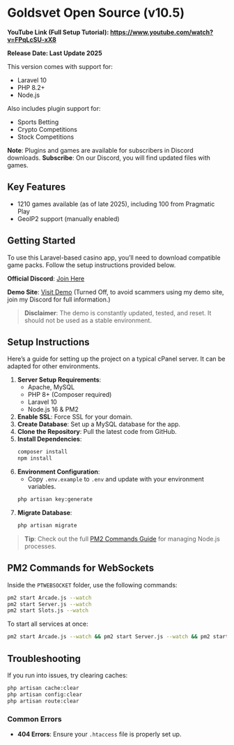 # Goldsvet Open Source (v10.5)

**YouTube Link (Full Setup Tutorial): https://www.youtube.com/watch?v=FPqLcSU-xX8**

**Release Date: Last Update 2025**

This version comes with support for:

- Laravel 10
- PHP 8.2+
- Node.js

Also includes plugin support for:

- Sports Betting
- Crypto Competitions
- Stock Competitions

**Note**: Plugins and games are available for subscribers in Discord downloads.
**Subscribe**: On our Discord, you will find updated files with games.

## Key Features

- 1210 games available (as of late 2025), including 100 from Pragmatic Play
- GeoIP2 support (manually enabled)

## Getting Started

To use this Laravel-based casino app, you’ll need to download compatible game packs. Follow the setup instructions provided below.

**Official Discord**: [Join Here](https://discord.gg/xkY3X9ECSX)

**Demo Site**: [Visit Demo](https://moneyplusextreme.fun/) (Turned Off, to avoid scammers using my demo site, join my Discord for full information.)

> **Disclaimer**: The demo is constantly updated, tested, and reset. It should not be used as a stable environment.

## Setup Instructions

Here’s a guide for setting up the project on a typical cPanel server. It can be adapted for other environments.

1. **Server Setup Requirements**:
   - Apache, MySQL
   - PHP 8+ (Composer required)
   - Laravel 10
   - Node.js 16 & PM2
2. **Enable SSL**: Force SSL for your domain.
3. **Create Database**: Set up a MySQL database for the app.
4. **Clone the Repository**: Pull the latest code from GitHub.
5. **Install Dependencies**:
   ```bash
   composer install
   npm install
   ```
6. **Environment Configuration**:
   - Copy `.env.example` to `.env` and update with your environment variables.
   ```bash
   php artisan key:generate
   ```
7. **Migrate Database**:
   ```bash
   php artisan migrate
   ```

> **Tip**: Check out the full [PM2 Commands Guide](https://pm2.keymetrics.io/docs/usage/quick-start/) for managing Node.js processes.

## PM2 Commands for WebSockets

Inside the `PTWEBSOCKET` folder, use the following commands:

```bash
pm2 start Arcade.js --watch
pm2 start Server.js --watch
pm2 start Slots.js --watch
```

To start all services at once:

```bash
pm2 start Arcade.js --watch && pm2 start Server.js --watch && pm2 start Slots.js --watch
```

## Troubleshooting

If you run into issues, try clearing caches:

```bash
php artisan cache:clear
php artisan config:clear
php artisan route:clear
```

### Common Errors

- **404 Errors**: Ensure your `.htaccess` file is properly set up.
